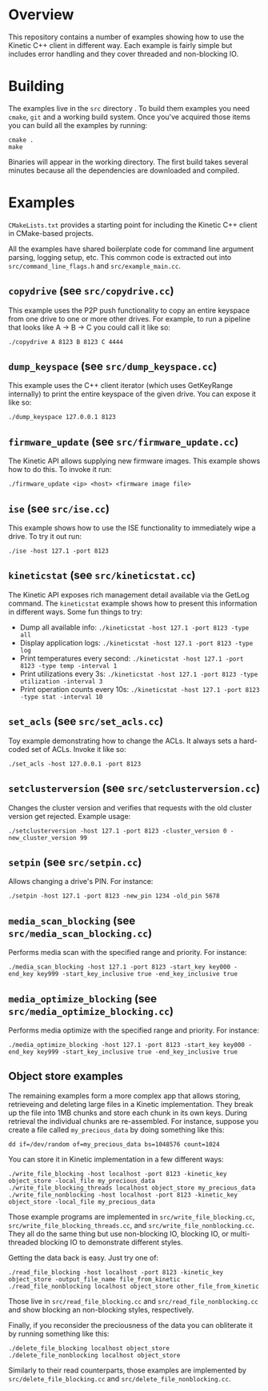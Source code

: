 Overview
========
This repository contains a number of examples showing how to use the Kinetic C++ client in different way. Each example is fairly simple but includes error handling and they cover threaded and non-blocking IO.

Building
========
The examples live in the `src` directory . To build them examples you need `cmake`, `git` and a working build system. Once you've acquired those items you can build all the examples by running:

    cmake .
    make

Binaries will appear in the working directory. The first build takes several minutes because all the dependencies are downloaded and compiled.

Examples
========

`CMakeLists.txt` provides a starting point for including the Kinetic C++ client in CMake-based projects.

All the examples have shared boilerplate code for command line argument parsing, logging setup, etc. This common code is extracted out into `src/command_line_flags.h` and `src/example_main.cc`.

`copydrive` (see `src/copydrive.cc`)
-----------
This example uses the P2P push functionality to copy an entire keyspace from one drive to one or more other drives. For example, to run a pipeline that
looks like A -> B -> C you could call it like so:

    ./copydrive A 8123 B 8123 C 4444

`dump_keyspace` (see `src/dump_keyspace.cc`)
---------------
This example uses the C++ client iterator (which uses GetKeyRange internally) to print the entire keyspace of the given drive. You can expose it like so:

    ./dump_keyspace 127.0.0.1 8123

`firmware_update` (see `src/firmware_update.cc`)
-----------------
The Kinetic API allows supplying new firmware images. This example shows how to do this. To invoke it run:

    ./firmware_update <ip> <host> <firmware image file>

`ise` (see `src/ise.cc`)
-----
This example shows how to use the ISE functionality to immediately wipe a drive. To try it out run:

    ./ise -host 127.1 -port 8123

`kineticstat` (see `src/kineticstat.cc`)
-------------
The Kinetic API exposes rich management detail available via the GetLog command. The `kineticstat` example shows how to present this information in different ways. Some fun things to try:

* Dump all available info: `./kineticstat -host 127.1 -port 8123 -type all`
* Display application logs: `./kineticstat -host 127.1 -port 8123 -type log`
* Print temperatures every second: `./kineticstat -host 127.1 -port 8123 -type temp -interval 1`
* Print utilizations every 3s: `./kineticstat -host 127.1 -port 8123 -type utilization -interval 3`
* Print operation counts every 10s: `./kineticstat -host 127.1 -port 8123 -type stat -interval 10`

`set_acls` (see `src/set_acls.cc`)
----------
Toy example demonstrating how to change the ACLs. It always sets a hard-coded set of ACLs. Invoke it like so:

    ./set_acls -host 127.0.0.1 -port 8123

`setclusterversion` (see `src/setclusterversion.cc`)
-------------------
Changes the cluster version and verifies that requests with the old cluster version get rejected. Example usage:

    ./setclusterversion -host 127.1 -port 8123 -cluster_version 0 -new_cluster_version 99

`setpin` (see `src/setpin.cc`)
--------
Allows changing a drive's PIN. For instance:

    ./setpin -host 127.1 -port 8123 -new_pin 1234 -old_pin 5678
    
`media_scan_blocking` (see `src/media_scan_blocking.cc`)
--------
Performs media scan with the specified range and priority. For instance:

    ./media_scan_blocking -host 127.1 -port 8123 -start_key key000 -end_key key999 -start_key_inclusive true -end_key_inclusive true
    
`media_optimize_blocking` (see `src/media_optimize_blocking.cc`)
--------
Performs media optimize with the specified range and priority. For instance:

    ./media_optimize_blocking -host 127.1 -port 8123 -start_key key000 -end_key key999 -start_key_inclusive true -end_key_inclusive true

Object store examples
---------------------
The remaining examples form a more complex app that allows storing, retrieveing and deleting large files in a Kinetic implementation. They break up the file into 1MB chunks and store each chunk in its own keys. During
retrieval the individual chunks are re-assembled. For instance, suppose you create a file called `my_precious_data` by doing something like this:

    dd if=/dev/random of=my_precious_data bs=1048576 count=1024

You can store it in Kinetic implementation in a few different ways:

    ./write_file_blocking -host localhost -port 8123 -kinetic_key object_store -local_file my_precious_data
    ./write_file_blocking_threads localhost object_store my_precious_data
    ./write_file_nonblocking -host localhost -port 8123 -kinetic_key object_store -local_file my_precious_data

Those example programs are implemented in `src/write_file_blocking.cc`, `src/write_file_blocking_threads.cc`, and `src/write_file_nonblocking.cc`. They all do the same thing but use non-blocking IO, blocking IO, or multi-threaded blocking IO to demonstrate different styles.

Getting the data back is easy. Just try one of:

    ./read_file_blocking -host localhost -port 8123 -kinetic_key object_store -output_file_name file_from_kinetic
    ./read_file_nonblocking localhost object_store other_file_from_kinetic

Those live in `src/read_file_blocking.cc` and `src/read_file_nonblocking.cc` and show blocking an non-blocking styles, respectively.

Finally, if you reconsider the preciousness of the data you can obliterate it by running something like this:

    ./delete_file_blocking localhost object_store
    ./delete_file_nonblocking localhost object_store

Similarly to their read counterparts, those examples are implemented by `src/delete_file_blocking.cc` and `src/delete_file_nonblocking.cc`.

